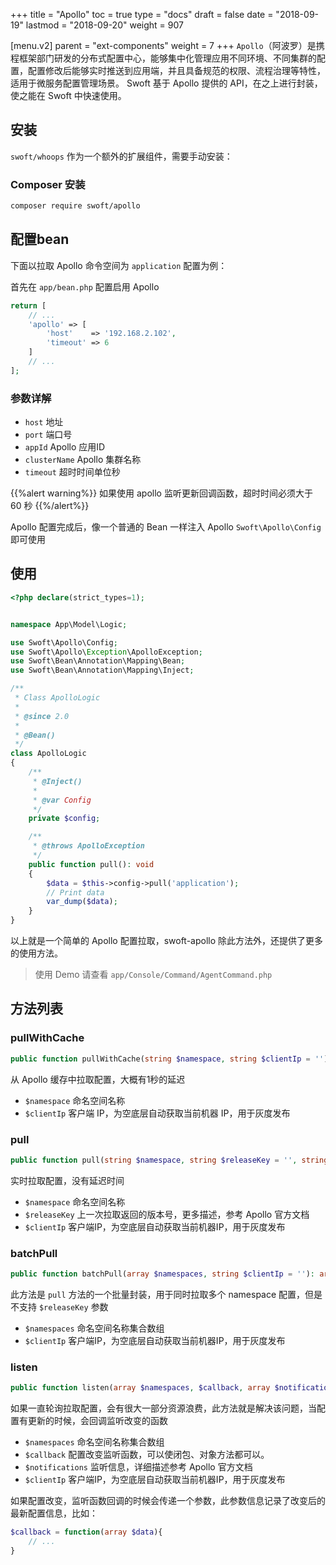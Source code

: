 +++
title = "Apollo"
toc = true
type = "docs"
draft = false
date = "2018-09-19"
lastmod = "2018-09-20"
weight = 907

[menu.v2]
  parent = "ext-components"
  weight = 7
+++
`Apollo`（阿波罗）是携程框架部门研发的分布式配置中心，能够集中化管理应用不同环境、不同集群的配置，配置修改后能够实时推送到应用端，并且具备规范的权限、流程治理等特性，适用于微服务配置管理场景。
Swoft 基于 Apollo 提供的 API，在之上进行封装，使之能在 Swoft 中快速使用。

## 安装

`swoft/whoops` 作为一个额外的扩展组件，需要手动安装：

### Composer 安装

```bash
composer require swoft/apollo
```

## 配置bean

下面以拉取 Apollo 命令空间为 `application` 配置为例：

首先在 `app/bean.php` 配置启用 Apollo

```php
return [
    // ...
    'apollo' => [
        'host'    => '192.168.2.102',
        'timeout' => 6
    ]
    // ...
];
```

### 参数详解

* `host` 地址
* `port` 端口号
* `appId` Apollo 应用ID
* `clusterName` Apollo 集群名称
* `timeout` 超时时间单位秒

{{%alert warning%}}
如果使用 apollo 监听更新回调函数，超时时间必须大于 60 秒
{{%/alert%}}

Apollo 配置完成后，像一个普通的 Bean 一样注入 Apollo `Swoft\Apollo\Config` 即可使用

## 使用

```php
<?php declare(strict_types=1);


namespace App\Model\Logic;

use Swoft\Apollo\Config;
use Swoft\Apollo\Exception\ApolloException;
use Swoft\Bean\Annotation\Mapping\Bean;
use Swoft\Bean\Annotation\Mapping\Inject;

/**
 * Class ApolloLogic
 *
 * @since 2.0
 *
 * @Bean()
 */
class ApolloLogic
{
    /**
     * @Inject()
     *
     * @var Config
     */
    private $config;

    /**
     * @throws ApolloException
     */
    public function pull(): void
    {
        $data = $this->config->pull('application');
        // Print data
        var_dump($data);
    }
}
```

以上就是一个简单的 Apollo 配置拉取，swoft-apollo 除此方法外，还提供了更多的使用方法。

> 使用 Demo 请查看 `app/Console/Command/AgentCommand.php`

## 方法列表

### pullWithCache

```php
public function pullWithCache(string $namespace, string $clientIp = ''): array
```

从 Apollo 缓存中拉取配置，大概有1秒的延迟

* `$namespace` 命名空间名称
* `$clientIp` 客户端 IP，为空底层自动获取当前机器 IP，用于灰度发布

### pull

```php
public function pull(string $namespace, string $releaseKey = '', string $clientIp = ''): array
```

实时拉取配置，没有延迟时间

* `$namespace` 命名空间名称
* `$releaseKey` 上一次拉取返回的版本号，更多描述，参考 Apollo 官方文档
* `$clientIp` 客户端IP，为空底层自动获取当前机器IP，用于灰度发布

### batchPull

```php
public function batchPull(array $namespaces, string $clientIp = ''): array
```

此方法是 `pull` 方法的一个批量封装，用于同时拉取多个 namespace 配置，但是不支持 `$releaseKey` 参数

* `$namespaces` 命名空间名称集合数组
* `$clientIp` 客户端IP，为空底层自动获取当前机器IP，用于灰度发布

### listen

```php
public function listen(array $namespaces, $callback, array $notifications = [], string $clientIp = ''): void
```

如果一直轮询拉取配置，会有很大一部分资源浪费，此方法就是解决该问题，当配置有更新的时候，会回调监听改变的函数

* `$namespaces` 命名空间名称集合数组
* `$callback` 配置改变监听函数，可以使闭包、对象方法都可以。
* `$notifications` 监听信息，详细描述参考 Apollo 官方文档
* `$clientIp` 客户端IP，为空底层自动获取当前机器IP，用于灰度发布

如果配置改变，监听函数回调的时候会传递一个参数，此参数信息记录了改变后的最新配置信息，比如：

```php
$callback = function(array $data){
    // ...
}
```
